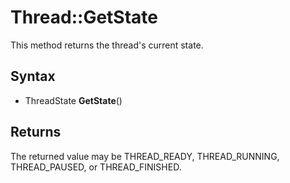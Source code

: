 # Thread::GetState #
This method returns the thread's current state.

## Syntax ##
- ThreadState **GetState**()

## Returns ##
The returned value may be THREAD_READY, THREAD_RUNNING, THREAD_PAUSED, or THREAD_FINISHED.
